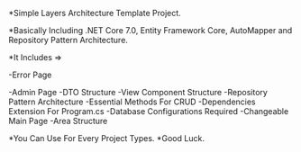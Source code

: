 *Simple Layers Architecture Template Project.

*Basically Including .NET Core 7.0, Entity Framework Core, AutoMapper and Repository Pattern Architecture.

*It Includes =>

<p>-Error Page</p>
-Admin Page
-DTO Structure
-View Component Structure
-Repository Pattern Architecture
-Essential Methods For CRUD
-Dependencies Extension For Program.cs
-Database Configurations Required
-Changeable Main Page
-Area Structure

*You Can Use For Every Project Types.
*Good Luck.

